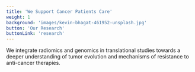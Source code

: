 ```yaml
---
title: 'We Support Cancer Patients Care'
weight: 1
background: 'images/kevin-bhagat-461952-unsplash.jpg'
button: 'Our Research'
buttonLink: 'research'
---
```


We integrate radiomics and genomics in translational studies towards a deeper understanding of tumor evolution and mechanisms of resistance to anti-cancer therapies.
